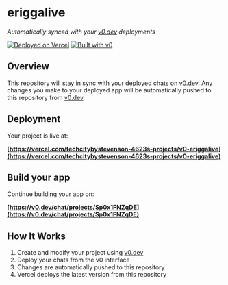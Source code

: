 # eriggalive

*Automatically synced with your [v0.dev](https://v0.dev) deployments*

[![Deployed on Vercel](https://img.shields.io/badge/Deployed%20on-Vercel-black?style=for-the-badge&logo=vercel)](https://vercel.com/techcitybystevenson-4623s-projects/v0-eriggalive)
[![Built with v0](https://img.shields.io/badge/Built%20with-v0.dev-black?style=for-the-badge)](https://v0.dev/chat/projects/Sp0x1FNZqDE)

## Overview

This repository will stay in sync with your deployed chats on [v0.dev](https://v0.dev).
Any changes you make to your deployed app will be automatically pushed to this repository from [v0.dev](https://v0.dev).

## Deployment

Your project is live at:

**[https://vercel.com/techcitybystevenson-4623s-projects/v0-eriggalive](https://vercel.com/techcitybystevenson-4623s-projects/v0-eriggalive)**

## Build your app

Continue building your app on:

**[https://v0.dev/chat/projects/Sp0x1FNZqDE](https://v0.dev/chat/projects/Sp0x1FNZqDE)**

## How It Works

1. Create and modify your project using [v0.dev](https://v0.dev)
2. Deploy your chats from the v0 interface
3. Changes are automatically pushed to this repository
4. Vercel deploys the latest version from this repository
